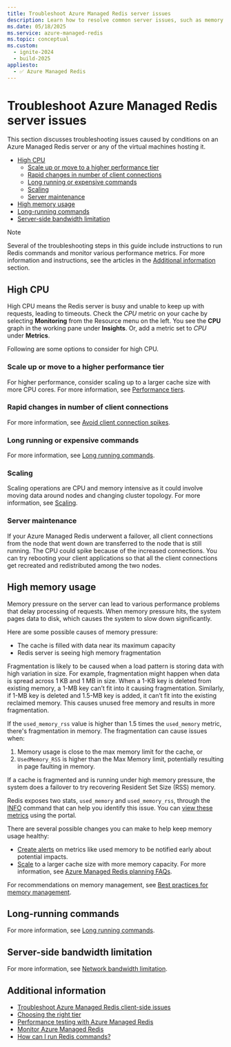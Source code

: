 ```yaml
---
title: Troubleshoot Azure Managed Redis server issues
description: Learn how to resolve common server issues, such as memory pressure, high CPU, long running commands, or bandwidth limitations, when using Azure Managed Redis.
ms.date: 05/18/2025
ms.service: azure-managed-redis
ms.topic: conceptual
ms.custom:
  - ignite-2024
  - build-2025
appliesto:
  - ✅ Azure Managed Redis
---
```


# Troubleshoot Azure Managed Redis server issues

This section discusses troubleshooting issues caused by conditions on an Azure Managed Redis server or any of the virtual machines hosting it.

- [High CPU](#high-cpu)
  - [Scale up or move to a higher performance tier](#scale-up-or-move-to-a-higher-performance-tier)
  - [Rapid changes in number of client connections](#rapid-changes-in-number-of-client-connections)
  - [Long running or expensive commands](#long-running-or-expensive-commands)
  - [Scaling](#scaling)
  - [Server maintenance](#server-maintenance)
- [High memory usage](#high-memory-usage)
- [Long-running commands](#long-running-commands)
- [Server-side bandwidth limitation](#server-side-bandwidth-limitation)

> [!NOTE]
> Several of the troubleshooting steps in this guide include instructions to run Redis commands and monitor various performance metrics. For more information and instructions, see the articles in the [Additional information](#additional-information) section.
>

## High CPU

High CPU means the Redis server is busy and unable to keep up with requests, leading to timeouts. Check the *CPU* metric on your cache by selecting **Monitoring** from the Resource menu on the left. You see the **CPU** graph in the working pane under **Insights**. Or, add a metric set to *CPU* under **Metrics**.

Following are some options to consider for high CPU.

### Scale up or move to a higher performance tier

For higher performance, consider scaling up to a larger cache size with more CPU cores. For more information, see [Performance tiers](how-to-scale.md#performance-tiers).

### Rapid changes in number of client connections

For more information, see [Avoid client connection spikes](best-practices-connection.md#avoid-client-connection-spikes).

### Long running or expensive commands

For more information, see [Long running commands](troubleshoot-timeouts.md#long-running-commands).

### Scaling

Scaling operations are CPU and memory intensive as it could involve moving data around nodes and changing cluster topology. For more information, see [Scaling](best-practices-scale.md).

### Server maintenance

If your Azure Managed Redis underwent a failover, all client connections from the node that went down are transferred to the node that is still running. The CPU could spike because of the increased connections. You can try rebooting your client applications so that all the client connections get recreated and redistributed among the two nodes.

## High memory usage

Memory pressure on the server can lead to various performance problems that delay processing of requests. When memory pressure hits, the system pages data to disk, which causes the system to slow down significantly.

Here are some possible causes of memory pressure:

- The cache is filled with data near its maximum capacity
- Redis server is seeing high memory fragmentation

Fragmentation is likely to be caused when a load pattern is storing data with high variation in size. For example, fragmentation might happen when data is spread across 1 KB and 1 MB in size. When a 1-KB key is deleted from existing memory, a 1-MB key can’t fit into it causing fragmentation. Similarly, if 1-MB key is deleted and 1.5-MB key is added, it can’t fit into the existing reclaimed memory. This causes unused free memory and results in more fragmentation.

If the `used_memory_rss` value is higher than 1.5 times the `used_memory` metric, there's fragmentation in memory. The fragmentation can cause issues when:

1. Memory usage is close to the max memory limit for the cache, or
2. `UsedMemory_RSS` is higher than the Max Memory limit, potentially resulting in page faulting in memory.

If a cache is fragmented and is running under high memory pressure, the system does a failover to try recovering Resident Set Size (RSS) memory.

Redis exposes two stats, `used_memory` and `used_memory_rss`, through the [INFO](https://redis.io/commands/info) command that can help you identify this issue. You can [view these metrics](monitor-cache.md#view-cache-metrics) using the portal.

There are several possible changes you can make to help keep memory usage healthy:

- [Create alerts](monitor-cache.md#create-alerts) on metrics like used memory to be notified early about potential impacts.
- [Scale](how-to-scale.md) to a larger cache size with more memory capacity. For more information, see [Azure Managed Redis planning FAQs](planning-faq.yml).

For recommendations on memory management, see [Best practices for memory management](best-practices-memory-management.md).

## Long-running commands

For more information, see [Long running commands](troubleshoot-timeouts.md#long-running-commands).

## Server-side bandwidth limitation

For more information, see [Network bandwidth limitation](troubleshoot-timeouts.md#network-bandwidth-limitation).

## Additional information

- [Troubleshoot Azure Managed Redis client-side issues](troubleshoot-client.md)
- [Choosing the right tier](overview.md#choosing-the-right-tier)
- [Performance testing with Azure Managed Redis](best-practices-performance.md)
- [Monitor Azure Managed Redis](monitor-cache.md)
- [How can I run Redis commands?](development-faq.yml#how-can-i-run-redis-commands-)
